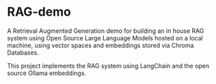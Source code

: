 # RAG-demo

A Retrieval Augmented Generation demo for building an in house RAG system using Open Source Large Language Models hosted on a local machine, using vector spaces and embeddings stored via Chroma Databases.

This project implements the RAG system using LangChain and the open source Ollama embeddings.